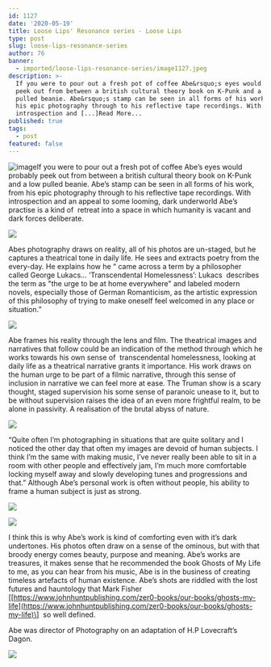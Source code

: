 ```yaml
---
id: 1127
date: '2020-05-19'
title: Loose Lips' Resonance series - Loose Lips
type: post
slug: loose-lips-resonance-series
author: 76
banner:
  - imported/loose-lips-resonance-series/image1127.jpeg
description: >-
  If you were to pour out a fresh pot of coffee Abe&rsquo;s eyes would probably
  peek out from between a british cultural theory book on K-Punk and a low
  pulled beanie. Abe&rsquo;s stamp can be seen in all forms of his work, from
  his epic photography through to his reflective tape recordings. With
  introspection and [...]Read More...
published: true
tags:
  - post
featured: false
---
```

![image](../imported/loose-lips-resonance-series/image1127.jpeg)If you were to pour out a fresh pot of coffee Abe’s eyes would probably peek out from between a british cultural theory book on K-Punk and a low pulled beanie. Abe’s stamp can be seen in all forms of his work, from his epic photography through to his reflective tape recordings. With introspection and an appeal to some looming, dark underworld Abe’s practise is a kind of  retreat into a space in which humanity is vacant and dark forces deliberate.

![](https://lh4.googleusercontent.com/oQI0PQINgoag4-hWLUUtFAe4fAu1fZweVvxAenOGx6iGzuesHi8FkI9Kw2a_3dA5NPlv8ARKWBwysGy003GVDaGfNtvl49UknH5IYj2DzGPyEYyeBDykVmoKOxSEgVoZfWJLbB0o)

Abes photography draws on reality, all of his photos are un-staged, but he captures a theatrical tone in daily life. He sees and extracts poetry from the every-day. He explains how he “ came across a term by a philosopher called George Lukacs… ‘Transcendental Homelessness’: Lukacs  describes the term as "the urge to be at home everywhere" and labeled modern novels, especially those of German Romanticism, as the artistic expression of this philosophy of trying to make oneself feel welcomed in any place or situation.”

![](https://lh4.googleusercontent.com/FrCEbt7brAavl0CbziC6lJYR2tLCOp1-7YOy1r5XYe8kYwQTGZ0G1BzyHcojYpAXaWWoyXhSwGyzBC7WVLf2frCWE1bPK3GI8P81R9Sh1EuUBvSDzB7RTHy7T2F2QMkZxgNZJxEF)

Abe frames his reality through the lens and film. The theatrical images and narratives that follow could be an indication of the method through which he works towards his own sense of  transcendental homelessness, looking at daily life as a theatrical narrative grants it importance. His work draws on the human urge to be part of a filmic narrative, through this sense of inclusion in narrative we can feel more at ease. The Truman show is a scary thought, staged supervision his some sense of paranoic unease to it, but to be without supervision raises the idea of an even more frightful realm, to be alone in passivity. A realisation of the brutal abyss of nature.

![](https://lh4.googleusercontent.com/95mn0SXaMG6eb0bRf7Tab_SHvrvCC6nIkVJx26TnnQ8NWpR0cPVBmVgOffNfypfeRfqEn2pOxikJtTVzMWgJ3JnRmg3k4-0n77JiaRbyYbrcSAIRodqOs7dXUZc-58nW_4W4rqzo)

“Quite often I’m photographing in situations that are quite solitary and I noticed the other day that often my images are devoid of human subjects. I think I’m the same with making music, I’ve never really been able to sit in a room with other people and effectively jam, I’m much more comfortable locking myself away and slowly developing tunes and progressions and that.” Although Abe’s personal work is often without people, his ability to frame a human subject is just as strong.

![](https://lh5.googleusercontent.com/4EZXab9EnFKLoU0PFCr5X6Zg-m_p9cR5Ijn3v6Vfk5uj3YZYE2K6T4UiToDHwtA612VB-Dd87o1eNG1iyrMEz3iGuUpsy8klXFjfE27xktudbq6hlGxaUjw_2Hfwg51qDWl7dlwM)

![](https://lh6.googleusercontent.com/iGNLL2pWjb2j8rABcovoWNcNVv4IXx_H20eFTzpti2HSBCAQFaKG932b9jPrACz6XG27rw-1-MBr856u0xJ6xSulGUgyqYCk51FfZjE31i95OXMrKqkmPOipG1lc_giQA9Sl_Fav)

I think this is why Abe’s work is kind of comforting even with it’s dark undertones. His photos often draw on a sense of the ominous, but with that broody energy comes beauty, purpose and meaning. Abe’s works are treasures, it makes sense that he recommended the book Ghosts of My Life to me, as you can hear from his music, Abe is in the business of creating timeless artefacts of human existence. Abe’s shots are riddled with the lost futures and hauntology that Mark Fisher \[[](https://www.johnhuntpublishing.com/zer0-books/our-books/ghosts-my-life)[https://www.johnhuntpublishing.com/zer0-books/our-books/ghosts-my-life](https://www.johnhuntpublishing.com/zer0-books/our-books/ghosts-my-life)\]  so well defined. 

Abe was director of Photography on an adaptation of H.P Lovecraft’s Dagon. 

![](https://lh4.googleusercontent.com/q6akQviFHxrHS5dlVm9vBfNHq1BrE4gMltZSrBtfkuSY72k3OAu8M7xDJB7MttKfNhaDE1sHAXNxhGFuCqnD3UrbgfioWpSR8HyjuxMiVr7xwUOKAgrHSth0-kVdyA2njEehlgQh)